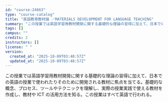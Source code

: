 ```yaml
---
id: "course:24663"
type: "course-catalog"
title: "英語教育教材論 ／MATERIALS DEVELOPMENT FOR LANGUAGE TEACHING"
summary: "この授業では英語学習用教材開発に関する基礎的な理論の習得に加えて、日本での英語の授業で使われたりそのために開発される教材に焦点を当てる。基礎的な概念、プロセス、ツールやテクニックを理解し、実際の授業実践で使える教材を作成し、教材や ICT …"
tags: []
campus: ""
credits: 2
instructors: []
license: " "
version:
  created_at: "2025-10-09T03:48:57Z"
  updated_at: "2025-10-09T03:48:57Z"
---
```


この授業では英語学習用教材開発に関する基礎的な理論の習得に加えて、日本での英語の授業で使われたりそのために開発される教材に焦点を当てる。基礎的な概念、プロセス、ツールやテクニックを理解し、実際の授業実践で使える教材を作成し、教材や ICT の活用方法を知る。この授業はすべて英語で行われる。
